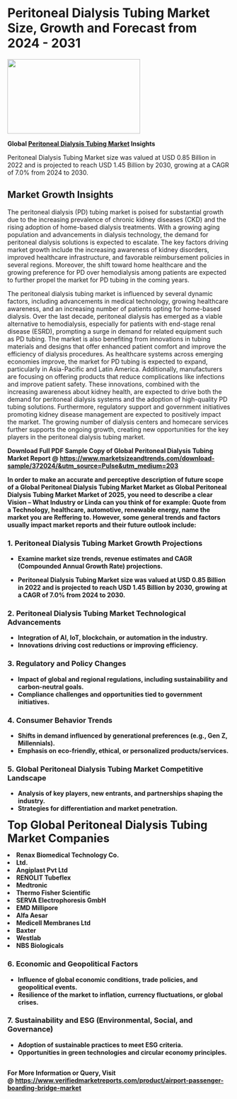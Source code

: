 <H1>Peritoneal Dialysis Tubing Market Size, Growth and Forecast from 2024 - 2031</H1><img class="aligncenter size-medium wp-image-584254" src="https://thirdeyenews.in/wp-content/uploads/2024/09/Global-Market-Research-300x168.jpeg" alt="" width="300" height="168" /><p><strong>Global&nbsp;<a href="https://www.marketsizeandtrends.com/download-sample/372024/&amp;utm_source=Pulse&amp;utm_medium=203">Peritoneal Dialysis Tubing Market</a> Insights</strong></p><p>Peritoneal Dialysis Tubing Market size was valued at USD 0.85 Billion in 2022 and is projected to reach USD 1.45 Billion by 2030, growing at a CAGR of 7.0% from 2024 to 2030.</p><p><h2>Market Growth Insights</h2> <p>The peritoneal dialysis (PD) tubing market is poised for substantial growth due to the increasing prevalence of chronic kidney diseases (CKD) and the rising adoption of home-based dialysis treatments. With a growing aging population and advancements in dialysis technology, the demand for peritoneal dialysis solutions is expected to escalate. The key factors driving market growth include the increasing awareness of kidney disorders, improved healthcare infrastructure, and favorable reimbursement policies in several regions. Moreover, the shift toward home healthcare and the growing preference for PD over hemodialysis among patients are expected to further propel the market for PD tubing in the coming years.</p> <p><strong></strong></p> <p>The peritoneal dialysis tubing market is influenced by several dynamic factors, including advancements in medical technology, growing healthcare awareness, and an increasing number of patients opting for home-based dialysis. Over the last decade, peritoneal dialysis has emerged as a viable alternative to hemodialysis, especially for patients with end-stage renal disease (ESRD), prompting a surge in demand for related equipment such as PD tubing. The market is also benefiting from innovations in tubing materials and designs that offer enhanced patient comfort and improve the efficiency of dialysis procedures. As healthcare systems across emerging economies improve, the market for PD tubing is expected to expand, particularly in Asia-Pacific and Latin America. Additionally, manufacturers are focusing on offering products that reduce complications like infections and improve patient safety. These innovations, combined with the increasing awareness about kidney health, are expected to drive both the demand for peritoneal dialysis systems and the adoption of high-quality PD tubing solutions. Furthermore, regulatory support and government initiatives promoting kidney disease management are expected to positively impact the market. The growing number of dialysis centers and homecare services further supports the ongoing growth, creating new opportunities for the key players in the peritoneal dialysis tubing market. <p><strong></p><p><span class=""><strong>Download Full PDF Sample Copy of Global Peritoneal Dialysis Tubing Market Report</strong> @ <a href="https://www.marketsizeandtrends.com/download-sample/372024/&amp;utm_source=Pulse&amp;utm_medium=203" target="_blank">https://www.marketsizeandtrends.com/download-sample/372024/&amp;utm_source=Pulse&amp;utm_medium=203</a></span></p><p>In order to make an accurate and perceptive description of future scope of a Global&nbsp;Peritoneal Dialysis Tubing Market Market as Global&nbsp;Peritoneal Dialysis Tubing Market Market of 2025, you need to describe a clear Vision &ndash; What Industry or Linda can you think of for example: Quote from a Technology, healthcare, automotive, renewable energy, name the market you are Reffering to. However, some general trends and factors usually impact market reports and their future outlook include:</p><h3>1.&nbsp;<strong>Peritoneal Dialysis Tubing Market Growth Projections</strong></h3><ul><li>Examine market size trends, revenue estimates and CAGR (Compounded Annual Growth Rate) projections.</li><li><p>Peritoneal Dialysis Tubing Market size was valued at USD 0.85 Billion in 2022 and is projected to reach USD 1.45 Billion by 2030, growing at a CAGR of 7.0% from 2024 to 2030.</p></li></ul><h3>2.&nbsp;<strong>Peritoneal Dialysis Tubing Market Technological Advancements</strong></h3><ul><li>Integration of AI, IoT, blockchain, or automation in the industry.</li><li>Innovations driving cost reductions or improving efficiency.</li></ul><h3>3.&nbsp;<strong>Regulatory and Policy Changes</strong></h3><ul><li>Impact of global and regional regulations, including sustainability and carbon-neutral goals.</li><li>Compliance challenges and opportunities tied to government initiatives.</li></ul><h3>4.&nbsp;<strong>Consumer Behavior Trends</strong></h3><ul><li>Shifts in demand influenced by generational preferences (e.g., Gen Z, Millennials).</li><li>Emphasis on eco-friendly, ethical, or personalized products/services.</li></ul><h3>5.&nbsp;<strong>Global Peritoneal Dialysis Tubing Market Competitive Landscape</strong></h3><ul><li>Analysis of key players, new entrants, and partnerships shaping the industry.</li><li>Strategies for differentiation and market penetration.</li></ul><p data-pm-slice="1 1 []"><span style="color: inherit; font-family: inherit; font-size: 25px;">Top Global Peritoneal Dialysis Tubing Market Companies</span></p><div class="" data-test-id=""><p><li>Renax Biomedical Technology Co.</li><li> Ltd.</li><li> Angiplast Pvt Ltd</li><li> RENOLIT Tubeflex</li><li> Medtronic</li><li> Thermo Fisher Scientific</li><li> SERVA Electrophoresis GmbH</li><li> EMD Millipore</li><li> Alfa Aesar</li><li> Medicell Membranes Ltd</li><li> Baxter</li><li> Westlab</li><li> NBS Biologicals</li></p></div><h3>6.&nbsp;<strong>Economic and Geopolitical Factors</strong></h3><ul><li>Influence of global economic conditions, trade policies, and geopolitical events.</li><li>Resilience of the market to inflation, currency fluctuations, or global crises.</li></ul><h3>7.&nbsp;<strong>Sustainability and ESG (Environmental, Social, and Governance)</strong></h3><ul><li>Adoption of sustainable practices to meet ESG criteria.</li><li>Opportunities in green technologies and circular economy principles.</li></ul><h2><strong style="font-size: 14px;">For More Information or Query, Visit @&nbsp;</strong><a style="background-color: #ffffff; font-size: 14px;" href="https://www.marketsizeandtrends.com/report/peritoneal-dialysis-tubing-market/" target="_blank">https://www.verifiedmarketreports.com/product/airport-passenger-boarding-bridge-market</a></h2>
